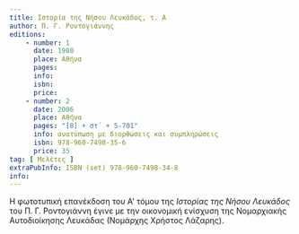 ```yaml
---
title: Ιστορία της Νήσου Λευκάδος, τ. Α
author: Π. Γ. Ροντογιάννης
editions:
    - number: 1
      date: 1980
      place: Αθήνα
      pages: 
      info: 
      isbn: 
      price:
    - number: 2
      date: 2006
      place: Αθήνα
      pages: "[8] + στ΄ + 5-701"
      info: ανατύπωση με διορθώσεις και συμπληρώσεις
      isbn: 978-960-7498-35-6
      price: 35
tag: [ Μελέτες ]
extraPubInfo: ISBN (set) 978-960-7498-34-8
info: 
---
```


Η φωτοτυπική επανέκδοση του Α' τόμου της *Ιστορίας της Nήσου Λευκάδος* του Π. Γ. Ροντογιάννη έγινε με την οικονομική ενίσχυση της Νομαρχιακής Αυτοδιοίκησης Λευκάδας \(Νομάρχης Χρήστος Λάζαρης\).
